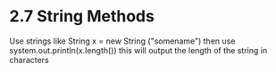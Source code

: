 # 2.7 String Methods

Use strings like String x = new String ("somename")
then use system.out.println(x.length())
this will output the length of the string in characters